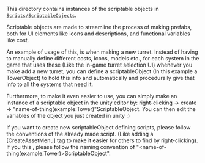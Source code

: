 This directory contains instances of the scriptable objects in [`Scripts/ScriptableObjects`](../Scripts/ScriptableObjects).

Scriptable objects are made to streamline the process of making prefabs, both for UI elements like icons and descriptions, and functional variables like cost.

An example of usage of this, is when making a new turret. Instead of having to manually define different costs, icons, models etc., for each system in the game that uses these (Like the in-game turret selection UI) whenever you make add a new turret, you can define a scriptableObject (In this example a TowerObject) to hold this info and automatically and procedurally give that info to all the systems that need it.

Furthermore, to make it even easier to use, you can simply make an instance of a scriptable object in the unity editor by: right-clicking -> create -> "name-of-thing(example:Tower)"ScriptableObject. You can then edit the variables of the object you just created in unity :)



If you want to create new scriptableObject defining scripts, please follow the conventions of the already made script. (Like adding a [CreateAssetMenu] tag to make it easier for others to find by right-clicking). If you this , please follow the naming convention of "<name-of-thing(example:Tower)>ScriptableObject".
